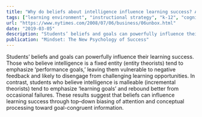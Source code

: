 ```yaml
---
title: "Why do beliefs about intelligence influence learning success? A social cognitive neuroscience model"
tags: ["learning environment", "instructional strategy", "k-12", "cognition"]
url: "https://www.nytimes.com/2008/07/06/business/06unbox.html"
date: "2019-03-05"
description: "Students’ beliefs and goals can powerfully influence their learning success. Those who believe intelligence is a fixed entity (entity theorists) tend to emphasize ‘performance goals,’ leaving them vulnerable to negative feedback and likely to disengage from challenging learning opportunities. In contrast, students who believe intelligence is malleable (incremental theorists) tend to emphasize ‘learning goals’ and rebound better from occasional failures. These results suggest that beliefs can influence learning success through top–down biasing of attention and conceptual processing toward goal-congruent information."
publication: "Mindset: The New Psychology of Success"
---
```

Students’ beliefs and goals can powerfully influence their learning success. Those who believe intelligence is a fixed entity (entity theorists) tend to emphasize ‘performance goals,’ leaving them vulnerable to negative feedback and likely to disengage from challenging learning opportunities. In contrast, students who believe intelligence is malleable (incremental theorists) tend to emphasize ‘learning goals’ and rebound better from occasional failures. These results suggest that beliefs can influence learning success through top–down biasing of attention and conceptual processing toward goal-congruent information.